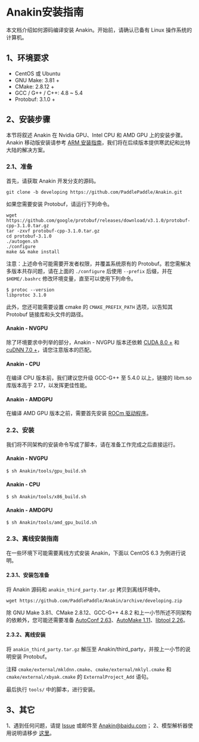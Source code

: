 # Anakin安装指南 #

本文档介绍如何源码编译安装 Anakin。开始前，请确认已备有 Linux 操作系统的计算机。

## 1、环境要求 ##

*  CentOS 或 Ubuntu
*  GNU Make: 3.81 +
*  CMake: 2.8.12 +
*  GCC / G++ / C++: 4.8 ~ 5.4
*  Protobuf: 3.1.0 +

## 2、安装步骤 ##

本节将叙述 Anakin 在 Nvidia GPU、Intel CPU 和 AMD GPU 上的安装步骤。Anakin 移动版安装请参考 [ARM 安装指南](run_on_arm_ch.md)，我们将在后续版本提供寒武纪和比特大陆的解决方案。

### 2.1、准备 ###

首先，请获取 Anakin 开发分支的源码。

    git clone -b developing https://github.com/PaddlePaddle/Anakin.git

如果您需要安装 Protobuf，请运行下列命令。

    wget https://github.com/google/protobuf/releases/download/v3.1.0/protobuf-cpp-3.1.0.tar.gz
    tar -zxvf protobuf-cpp-3.1.0.tar.gz
    cd protobuf-3.1.0
    ./autogen.sh
    ./configure
    make && make install

注意：上述命令可能需要开发者权限，并覆盖系统原有的 Protobuf。若您需解决多版本共存问题，请在上面的 `./configure` 后使用 `--prefix` 后缀，并在 `$HOME/.bashrc` 修改环境变量，直至可以使用下列命令。

    $ protoc --version
    libprotoc 3.1.0

此外，您还可能需要设置 cmake 的 `CMAKE_PREFIX_PATH` 选项，以告知其 Protobuf 链接库和头文件的路径。

#### Anakin - NVGPU ###

除了环境要求中列举的部分，Anakin - NVGPU 版本还依赖 [CUDA 8.0 +](https://developer.nvidia.com/cuda-zone) 和 [cuDNN 7.0 +](https://developer.nvidia.com/cudnn)，请您注意版本的匹配。

#### Anakin - CPU ###

在编译 CPU 版本前，我们建议您升级 GCC-G++ 至 5.4.0 以上，链接的 libm.so 库版本高于 2.17，以发挥更佳性能。

#### Anakin - AMDGPU ###

在编译 AMD GPU 版本之前，需要首先安装 [ROCm 驱动程序](https://github.com/RadeonOpenCompute/ROCm/blob/master/README.md)。

### 2.2、安装 ###

我们将不同架构的安装命令写成了脚本，请在准备工作完成之后直接运行。

#### Anakin - NVGPU ###

    $ sh Anakin/tools/gpu_build.sh

#### Anakin - CPU ###

    $ sh Anakin/tools/x86_build.sh

#### Anakin - AMDGPU ###

    $ sh Anakin/tools/amd_gpu_build.sh

### 2.3、离线安装指南 ###

在一些环境下可能需要离线方式安装 Anakin，下面以 CentOS 6.3 为例进行说明。

#### 2.3.1、安装包准备 ###

将 Anakin 源码和 `anakin_third_party.tar.gz` 拷贝到离线环境中。

    wget https://github.com/PaddlePaddle/Anakin/archive/developing.zip

除 GNU Make 3.81、CMake 2.8.12、GCC-G++ 4.8.2 和上一小节所述不同架构的依赖外，您可能还需要准备 [AutoConf 2.63](https://centos.pkgs.org/6/centos-i386/autoconf-2.63-5.1.el6.noarch.rpm.html)、[AutoMake 1.11](https://centos.pkgs.org/6/centos-i386/automake-1.11.1-4.el6.noarch.rpm.html)、[libtool 2.26](https://centos.pkgs.org/6/centos-x86_64/libtool-2.2.6-15.5.el6.x86_64.rpm.html)。

#### 2.3.2、离线安装 ###

将 `anakin_third_party.tar.gz` 解压至 Anakin/third_party，并按上一小节的说明安装 Protobuf。

注释 `cmake/external/mkldnn.cmake`、`cmake/external/mklyl.cmake` 和 `cmake/external/xbyak.cmake` 的 `ExternalProject_Add` 语句。

最后执行 `tools/` 中的脚本，进行安装。

## 3、其它 ##

1、遇到任何问题，请提 [Issue](https://github.com/PaddlePaddle/Anakin/issues) 或邮件至 Anakin@baidu.com；
2、模型解析器使用说明请移步 [这里](Converter_ch.md)。

